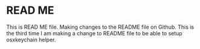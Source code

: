 # READ ME #
This is READ ME file.
Making changes to the README file on Github.
This is the third time  I am making a change to README file
 to be able to setup osxkeychain helper.
